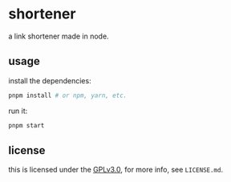 # shortener
a link shortener made in node.

## usage
install the dependencies:
```bash
pnpm install # or npm, yarn, etc.
```
run it:
```bash
pnpm start
```

## license
this is licensed under the [GPLv3.0](https://www.gnu.org/licenses/gpl-3.0), for more info, see `LICENSE.md`.
